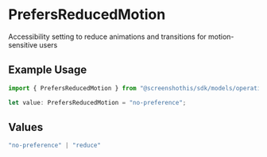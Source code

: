 # PrefersReducedMotion

Accessibility setting to reduce animations and transitions for motion-sensitive users

## Example Usage

```typescript
import { PrefersReducedMotion } from "@screenshothis/sdk/models/operations";

let value: PrefersReducedMotion = "no-preference";
```

## Values

```typescript
"no-preference" | "reduce"
```
